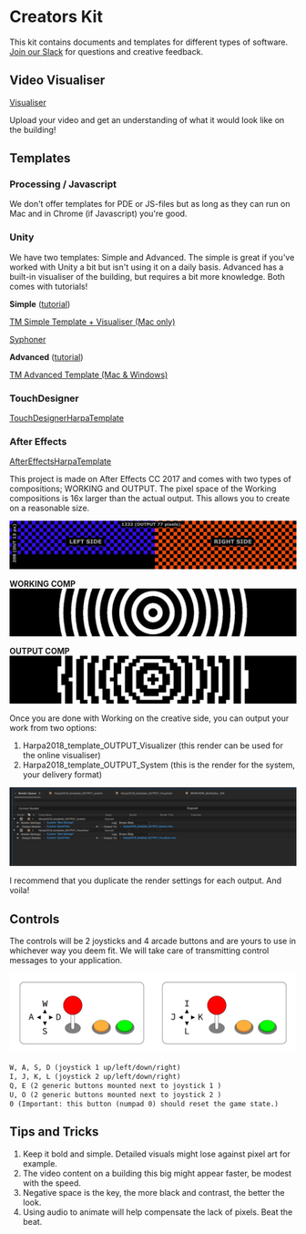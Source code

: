# Creators Kit

This kit contains documents and templates for different types of software. <a href="https://join.slack.com/t/tiny-massive/shared_invite/enQtNDY1MjQwMjY4NzY4LTlhZDgxZTJmZDIxOTQ0MDY5Y2I1MWQ0MDYyMjEyMmVlNGFiNDNhMTlmMmEyNzEwMTI3YWRjNzJhMzkzZGIzNjk">Join our Slack</a> for questions and creative feedback.

## Video Visualiser

[Visualiser](../visualiser/)

Upload your video and get an understanding of what it would look like on the building!

## Templates

### Processing / Javascript

We don't offer templates for PDE or JS-files but as long as they can run on Mac and in Chrome (if Javascript) you're good.

### Unity

We have two templates: Simple and Advanced. The simple is great if you've worked with Unity a bit but isn't using it on a daily basis. Advanced has a built-in visualiser of the building, but requires a bit more knowledge. Both comes with tutorials!

**Simple** ([tutorial](https://www.youtube.com/watch?v=A3irySxcXY4))

[TM Simple Template + Visualiser (Mac only)](TMApps.zip)

[Syphoner](http://www.sigmasix.ch/syphoner/)

**Advanced** ([tutorial](https://docs.google.com/document/d/14lVTT5Eh0mVbZN7ukxQ_8zATk2JOuJBczsSjYwUdkrs))

[TM Advanced Template (Mac & Windows)](TMAdvTemplate.zip)

### TouchDesigner

[TouchDesignerHarpaTemplate](TouchDesigner/HarpaTemplate.toe)

### After Effects

[AfterEffectsHarpaTemplate](AfterEffects/HarpaTemplate.zip)

This project is made on After Effects CC 2017 and comes with two types of compositions; WORKING and OUTPUT. The pixel space of the Working compositions is 16x larger than the actual output. This allows you to create on a reasonable size.

![](AfterEffects/HarpaTemplateGuide-1.jpg)

**WORKING COMP**
![](AfterEffects/HarpaTemplateGuide-2.jpg)

**OUTPUT COMP**
![](AfterEffects/HarpaTemplateGuide-3.jpg)

Once you are done with Working on the creative side, you can output your work from two options:

1. Harpa2018_template_OUTPUT_Visualizer (this render can be used for the online visualiser)
2. Harpa2018_template_OUTPUT_System (this is the render for the system, your delivery format)

![](AfterEffects/HarpaTemplateGuide-4.jpg)

I recommend that you duplicate the render settings for each output. And voila!

## Controls

The controls will be 2 joysticks and 4 arcade buttons and are yours to use in whichever way you deem fit. We will take care of transmitting control messages to your application.

![](ControllerDiagramBlack.png)

```
W, A, S, D (joystick 1 up/left/down/right)
I, J, K, L (joystick 2 up/left/down/right)
Q, E (2 generic buttons mounted next to joystick 1 )
U, O (2 generic buttons mounted next to joystick 2 )
0 (Important: this button (numpad 0) should reset the game state.)
```

## Tips and Tricks

1. Keep it bold and simple. Detailed visuals might lose against pixel art for example.
2. The video content on a building this big might appear faster, be modest with the speed.
3. Negative space is the key, the more black and contrast, the better the look.
4. Using audio to animate will help compensate the lack of pixels. Beat the beat.
